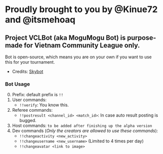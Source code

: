 # Proudly brought to you by @Kinue72 and @itsmehoaq
## Project VCLBot (aka MoguMogu Bot) is purpose-made for Vietnam Community League only.

Bot is open-source, which means you are on your own if you want to use this for your tournament.

- Credits: [Skybot](https://github.com/Blade12629/Skybot/)

### Bot Usage
0. Prefix: default prefix is `!!`
1. User commands:
   - `!!verify`: You know this.
2. Referee commands: 
   - `!!postresult <channel_id> <match_id>`: In case auto result posting is bugged.
3. Host commands: `to be added after finishing up the alpha version`
4. Dev commands (_Only the creators are allowed to use these commands_):
   - `!!changeactivity <new_activity>`
   - `!!changeusername <new_username>` (Limited to 4 times per day)
   - `!!changeavatar <link to image>`
